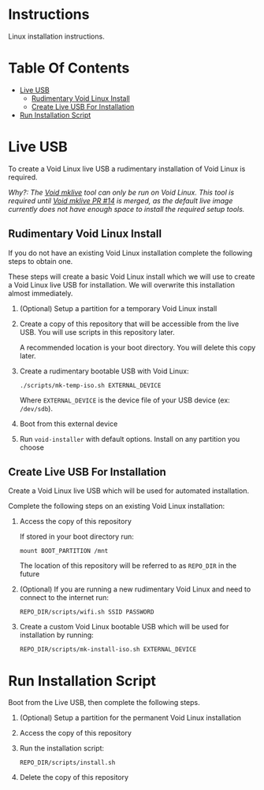 # Instructions
Linux installation instructions.

# Table Of Contents
- [Live USB](#live-usb)
    - [Rudimentary Void Linux Install](#rudimentary-void-linux-install)
    - [Create Live USB For Installation](#create-live-usb-for-installation)
- [Run Installation Script](#run-installation-script)

# Live USB
To create a Void Linux live USB a rudimentary installation of Void Linux 
is required.

*Why?: The [Void mklive](https://github.com/void-linux/void-mklive) tool can 
only be run on Void Linux. This tool is required until 
[Void mklive PR #14](https://github.com/void-linux/void-mklive/pull/14) 
is merged, as the default live image currently does not have enough space to 
install the required setup tools.*  

## Rudimentary Void Linux Install
If you do not have an existing Void Linux installation complete the following
steps to obtain one.  

These steps will create a basic Void Linux install which we will use to create 
a Void Linux live USB for installation. We will overwrite this installation 
almost immediately.

1. (Optional) Setup a partition for a temporary Void Linux install
2. Create a copy of this repository that will be accessible from the live USB. 
   You will use scripts in this repository later.  

   A recommended location is your boot directory. You will delete this 
   copy later.

3. Create a rudimentary bootable USB with Void Linux:  

   ```
   ./scripts/mk-temp-iso.sh EXTERNAL_DEVICE
   ```
   Where `EXTERNAL_DEVICE` is the device file of your USB device (ex: `/dev/sdb`).
4. Boot from this external device
5. Run `void-installer` with default options. Install on any partition 
   you choose

## Create Live USB For Installation
Create a Void Linux live USB which will be used for automated installation.  

Complete the following steps on an existing Void Linux installation:

1. Access the copy of this repository  

   If stored in your boot directory run:

   ```
   mount BOOT_PARTITION /mnt
   ```

   The location of this repository will be referred to as `REPO_DIR` in 
   the future
2. (Optional) If you are running a new rudimentary Void Linux and need to 
   connect to the internet run:

   ```
   REPO_DIR/scripts/wifi.sh SSID PASSWORD
   ```
3. Create a custom Void Linux bootable USB which will be used for installation 
   by running:

   ```
   REPO_DIR/scripts/mk-install-iso.sh EXTERNAL_DEVICE
   ```

# Run Installation Script
Boot from the Live USB, then complete the following steps.

1. (Optional) Setup a partition for the permanent Void Linux installation
2. Access the copy of this repository
3. Run the installation script:

   ```
   REPO_DIR/scripts/install.sh
   ```
4. Delete the copy of this repository
